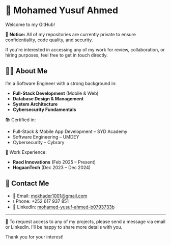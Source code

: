# 👋 Mohamed Yusuf Ahmed

Welcome to my GitHub!

🚧 **Notice:** All of my repositories are currently private to ensure confidentiality, code quality, and security.

If you're interested in accessing any of my work for review, collaboration, or hiring purposes, feel free to get in touch directly.

## 👨‍💻 About Me

I’m a Software Engineer with a strong background in:
- **Full-Stack Development** (Mobile & Web)
- **Database Design & Management**
- **System Architecture**
- **Cybersecurity Fundamentals**

📚 Certified in:
- Full-Stack & Mobile App Development – SYD Academy  
- Software Engineering – UMDEY  
- Cybersecurity – Cybrary

💼 Work Experience:
- **Raed Innovations** (Feb 2025 – Present)  
- **HogaanTech** (Dec 2023 – Dec 2024)

## 📩 Contact Me

- 📧 Email: mokhader1001@gmail.com 
- 📞 Phone: +252 617 937 851  
- 🔗 LinkedIn: [mohamed-yusuf-ahmed-b0793733b](https://www.linkedin.com/in/mohamed-yusuf-ahmed-b0793733b)

---

🔐 To request access to any of my projects, please send a message via email or LinkedIn. I’ll be happy to share more details with you.

Thank you for your interest!
